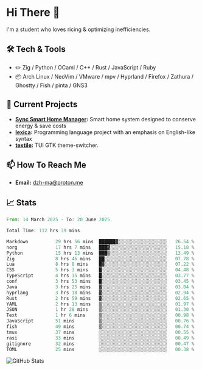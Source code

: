 # Hi There 👋
I'm a student who loves ricing & optimizing inefficiencies.
## 🛠️ Tech & Tools
- ✏️  Zig / Python / OCaml / C++ / Rust / JavaScript / Ruby
- 📦 Arch Linux / NeoVim / VMware / mpv / Hyprland / Firefox / Zathura / Ghostty / Fish / pinta / GNS3
## 🔭 Current Projects
- **[Sync Smart Home Manager](https://github.com/dzh-ma/sync):** Smart home system designed to conserve energy & save costs
- **[lexica](https://github.com/dzh-ma/lexica):** Programming language project with an emphasis on English-like syntax
- **[textile](https://github.com/dzh-ma/textile):** TUI GTK theme-switcher.
## 📫 How To Reach Me
- **Email:** [dzh-ma@proton.me](mailto:dzh-ma@proton.me)
## 📈 Stats
<!--START_SECTION:waka-->

```rust
From: 14 March 2025 - To: 20 June 2025

Total Time: 112 hrs 39 mins

Markdown          29 hrs 56 mins  ██████▓░░░░░░░░░░░░░░░░░░   26.54 %
norg              17 hrs 7 mins   ███▓░░░░░░░░░░░░░░░░░░░░░   15.18 %
Python            15 hrs 13 mins  ███▒░░░░░░░░░░░░░░░░░░░░░   13.49 %
Zig               8 hrs 46 mins   ██░░░░░░░░░░░░░░░░░░░░░░░   07.78 %
Lua               8 hrs 8 mins    █▓░░░░░░░░░░░░░░░░░░░░░░░   07.22 %
CSS               5 hrs 3 mins    █░░░░░░░░░░░░░░░░░░░░░░░░   04.48 %
TypeScript        4 hrs 15 mins   █░░░░░░░░░░░░░░░░░░░░░░░░   03.77 %
conf              3 hrs 53 mins   █░░░░░░░░░░░░░░░░░░░░░░░░   03.45 %
Java              3 hrs 25 mins   ▓░░░░░░░░░░░░░░░░░░░░░░░░   03.04 %
hyprlang          3 hrs 18 mins   ▓░░░░░░░░░░░░░░░░░░░░░░░░   02.94 %
Rust              2 hrs 59 mins   ▓░░░░░░░░░░░░░░░░░░░░░░░░   02.65 %
YAML              2 hrs 13 mins   ▒░░░░░░░░░░░░░░░░░░░░░░░░   01.97 %
JSON              1 hr 28 mins    ▒░░░░░░░░░░░░░░░░░░░░░░░░   01.30 %
Text              1 hr 6 mins     ▒░░░░░░░░░░░░░░░░░░░░░░░░   00.98 %
JavaScript        51 mins         ▒░░░░░░░░░░░░░░░░░░░░░░░░   00.76 %
fish              49 mins         ▒░░░░░░░░░░░░░░░░░░░░░░░░   00.74 %
tmux              37 mins         ░░░░░░░░░░░░░░░░░░░░░░░░░   00.55 %
rasi              33 mins         ░░░░░░░░░░░░░░░░░░░░░░░░░   00.49 %
gitignore         32 mins         ░░░░░░░░░░░░░░░░░░░░░░░░░   00.47 %
TOML              25 mins         ░░░░░░░░░░░░░░░░░░░░░░░░░   00.38 %
```

<!--END_SECTION:waka-->

![GitHub Stats](https://github-readme-stats.vercel.app/api?username=dzh-ma&show_icons=true&theme=transparent)

